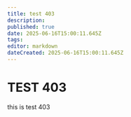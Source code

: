 ```yaml
---
title: test 403
description: 
published: true
date: 2025-06-16T15:00:11.645Z
tags: 
editor: markdown
dateCreated: 2025-06-16T15:00:11.645Z
---
```


# TEST 403
this is test 403
